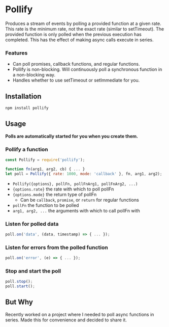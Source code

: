 # Pollify

Produces a stream of events by polling a provided function at a given rate. This rate is the minimum rate, not the exact rate (similar to setTimeout). The provided function is only polled when the previous execution has completed. This has the effect of making async calls execute in series.

### Features

* Can poll promises, callback functions, and regular functions.
* Pollify is non-blocking. Will continuously poll a synchronous function in a non-blocking way.
* Handles whether to use setTimeout or setImmediate for you.

## Installation

```sh
npm install pollify
```

## Usage

**Polls are automatically started for you when you create them.**

### Pollify a function

```javascript
const Pollify = require('pollify');

function fn(arg1, arg2, cb) { ... }
let poll = Pollify({ rate: 1000, mode: 'callback' }, fn, arg1, arg2);
```

* `Pollify({options}, pollFn, pollFnArg1, pollFnArg2, ...)`
* `{options.rate}` the rate with which to poll pollFn
* `{options.mode}` the return type of pollFn
  * Can be `callback`, `promise`, or `return` for regular functions
* `pollFn` the function to be polled
* `arg1, arg2, ...` the arguments with which to call pollFn with

### Listen for polled data

```javascript
poll.on('data', (data, timestamp) => { ... });
```

### Listen for errors from the polled function

```javascript
poll.on('error', (e) => { ... });
```

### Stop and start the poll

```javascript
poll.stop();
poll.start();
```

## But Why

Recently worked on a project where I needed to poll async functions in series. Made this for convenience and decided to share it.
